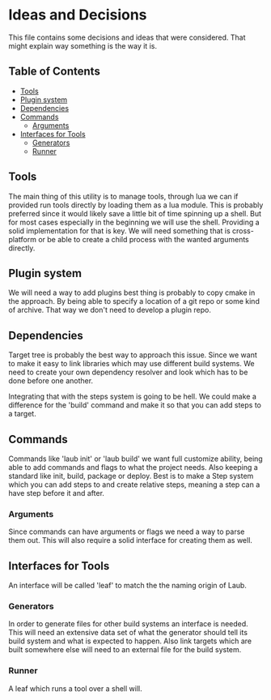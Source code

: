 # Ideas and Decisions
This file contains some decisions and ideas that were considered.
That might explain way something is the way it is.

## Table of Contents
- [Tools](mind#Tools)
- [Plugin system](<mind#Plugin system>)
- [Dependencies](mind#Dependencies)
- [Commands](mind#Commands)
  - [Arguments](mind#Arguments)
- [Interfaces for Tools](<mind#Interfaces for Tools>)
    - [Generators](mind#Generators)
    - [Runner](mind#Runner)

## Tools
The main thing of this utility is to manage tools,
through lua we can if provided run tools directly by loading them as a lua module.
This is probably preferred since it would likely save a little bit of time spinning up a shell.
But for most cases especially in the beginning we will use the shell.
Providing a solid implementation for that is key.
We will need something that is cross-platform
or be able to create a child process with the wanted arguments directly.

## Plugin system
We will need a way to add plugins best thing is probably to copy cmake in the approach.
By being able to specify a location of a git repo or some kind of archive.
That way we don't need to develop a plugin repo.

## Dependencies
Target tree is probably the best way to approach this issue.
Since we want to make it easy to link libraries which may use different build systems.
We need to create your own dependency resolver and look which has to be done before one another.

Integrating that with the steps system is going to be hell.
We could make a difference for the 'build' command and make it so that you can add steps to a target.

## Commands
Commands like 'laub init' or 'laub build' we want full customize ability,
being able to add commands and flags to what the project needs.
Also keeping a standard like init, build, package or deploy.
Best is to make a Step system which you can add steps to and create relative steps,
meaning a step can a have step before it and after.

### Arguments
Since commands can have arguments or flags we need a way to parse them out.
This will also require a solid interface for creating them as well.

## Interfaces for Tools
An interface will be called 'leaf' to match the the naming origin of Laub.

### Generators
In order to generate files for other build systems an interface is needed.
This will need an extensive data set of what the generator should tell its build system and what is expected to happen.
Also link targets which are built somewhere else will need to an external file for the build system.

### Runner
A leaf which runs a tool over a shell will.

